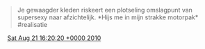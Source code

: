 > Je gewaagder kleden riskeert een plotseling omslagpunt van supersexy naar afzichtelijk\. \*Hijs me in mijn strakke motorpak\* \#realisatie

<img src="../../media/tweet.ico" width="12" /> [Sat Aug 21 16:20:20 +0000 2010](https://twitter.com/DromerDenker/status/21760695775)